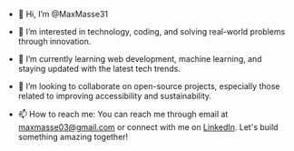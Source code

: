- 👋 Hi, I’m @MaxMasse31
- 👀 I’m interested in technology, coding, and solving real-world problems through innovation.
- 🌱 I’m currently learning web development, machine learning, and staying updated with the latest tech trends.
- 💞️ I’m looking to collaborate on open-source projects, especially those related to improving accessibility and sustainability.
  
- 📫 How to reach me: You can reach me through email at maxmasse03@gmail.com or connect with me on [LinkedIn](https://www.linkedin.com/in/maxime-masse-a24406167/). Let's build something amazing together!

<!---
MaxMasse31/MaxMasse31 is a ✨ special ✨ repository because its `README.md` (this file) appears on your GitHub profile.
You can click the Preview link to take a look at your changes.
--->

